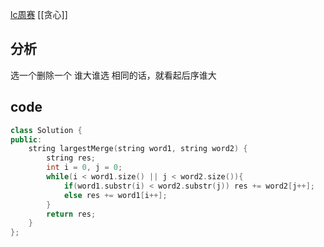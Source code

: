 [lc周赛](https://leetcode-cn.com/problems/largest-merge-of-two-strings/)
[[贪心]]
## 分析
选一个删除一个
谁大谁选
相同的话，就看起后序谁大
## code
```c++
class Solution {
public:
    string largestMerge(string word1, string word2) {
        string res;
        int i = 0, j = 0;
        while(i < word1.size() || j < word2.size()){
            if(word1.substr(i) < word2.substr(j)) res += word2[j++];
            else res += word1[i++];
        }
        return res;
    }
};
```